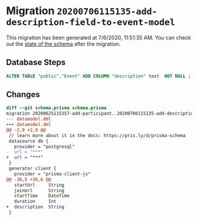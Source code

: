 # Migration `20200706115135-add-description-field-to-event-model`

This migration has been generated at 7/6/2020, 11:51:35 AM.
You can check out the [state of the schema](./schema.prisma) after the migration.

## Database Steps

```sql
ALTER TABLE "public"."Event" ADD COLUMN "description" text  NOT NULL ;
```

## Changes

```diff
diff --git schema.prisma schema.prisma
migration 20200625115357-add-participant..20200706115135-add-description-field-to-event-model
--- datamodel.dml
+++ datamodel.dml
@@ -2,9 +2,9 @@
 // learn more about it in the docs: https://pris.ly/d/prisma-schema
 datasource db {
   provider = "postgresql"
-  url = "***"
+  url = "***"
 }
 generator client {
   provider = "prisma-client-js"
@@ -36,5 +36,6 @@
   startUrl     String
   joinUrl      String
   startTime    DateTime
   duration     Int
+  description  String
 }
```


